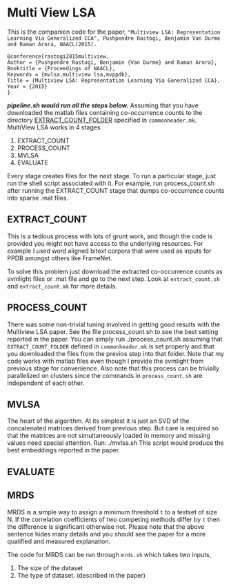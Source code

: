 # Multi View LSA #
This is the companion code for the paper, `"Multiview LSA: Representation Learning Via Generalized CCA", Pushpendre Rastogi, Benjamin Van Durme and Raman Arora, NAACL(2015).`

    @conference{rastogi2015multiview,
	Author = {Pushpendre Rastogi, Benjamin {Van Durme} and Raman Arora},
	Booktitle = {Proceedings of NAACL},
	Keywords = {mvlsa,multiview lsa,mvppdb},
	Title = {Multiview LSA: Representation Learning Via Generalized CCA},
	Year = {2015}
    }

***pipeline.sh would run all the steps below.***
Assuming that you have downloaded the matlab files containing
co-occurrence counts to the directory
[EXTRACT\_COUNT\_FOLDER](file:commonheader.mk) specified in
`commonheader.mk`.
MultiView LSA works in 4 stages

1. EXTRACT\_COUNT
2. PROCESS\_COUNT
3. MVLSA
4. EVALUATE

Every stage creates files for the next stage. To run a particular
stage, just run the shell script associated with it. For example, run
process\_count.sh after running the EXTRACT\_COUNT stage that dumps
co-occurrence counts into sparse .mat files.

## EXTRACT_COUNT ##
This is a tedious process with lots of grunt work, and though the code
is provided you might not have access to the underlying resources. For
example I used word aligned bitext corpora that were used as inputs
for PPDB amongst others like FrameNet.

To solve this problem just download the extracted co-occurrence counts
as svmlight files or .mat file and go to the next step. Look at
`extract_count.sh` and `extract_count.mk` for more details.

## PROCESS_COUNT ##
There was some non-trivial tuning involved in getting good results
with the Multiview LSA paper. See the file process\_count.sh to see the
best setting reported in the paper. You can simply run
    ./process_count.sh
assuming that `EXTRACT_COUNT_FOLDER` defined in `commonheader.mk` is
set properly and that you downloaded the files from the previos step
into that folder. Note that my code works with matlab files even
though I provide the svmlight from previous stage for convenience.
Also note that this process can be trivially parallelized on
clusters since the commands in `process_count.sh` are independent of
each other.

## MVLSA ##
The heart of the algorithm. At its simplest it is just an SVD of the
concatenated matrices derived from previous step. But care is required
so that the matrices are not simultaneously loaded in memory and
missing values need special attention. Run:
    ./mvlsa.sh
This script would produce the best embeddings reported in the paper.

## EVALUATE ##


## MRDS ##
MRDS is a simple way to assign a minimum threshold `t` to a testset of
size N. If the correlation coefficients of two competing methods
differ by `t` then the difference is significant otherwise not. Please
note that the above sentence hides many details and you should see the
paper for a more qualified and measured explanation.

The code for MRDS can be run through `mrds.sh` which takes two inputs,
1. The size of the dataset
2. The type of dataset. (described in the paper)
